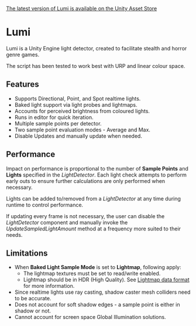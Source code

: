 [The latest version of Lumi is available on the Unity Asset Store](https://assetstore.unity.com/packages/slug/302308)

# Lumi
Lumi is a Unity Engine light detector, created to facilitate stealth and horror genre games.

The script has been tested to work best with URP and linear colour space.

## Features
* Supports Directional, Point, and Spot realtime lights.
* Baked light support via light probes and lightmaps.
* Accounts for perceived brightness from coloured lights.
* Runs in editor for quick iteration.
* Multiple sample points per detector.
* Two sample point evaluation modes - Average and Max.
* Disable Updates and manually update when needed.

## Performance
Impact on performance is proportional to the number of **Sample Points** and **Lights** specified in the *LightDetector*.
Each light check attempts to perform early outs to ensure further calculations are only performed when necessary.

Lights can be added to/removed from a *LightDetector* at any time during runtime to control performance.

If updating every frame is not necessary, the user can disable the *LightDetector* component and manually invoke the *UpdateSampledLightAmount* method at a frequency more suited to their needs.

## Limitations
* When **Baked Light Sample Mode** is set to **Lightmap**, following apply:
  * The lightmap textures must be set to read/write enabled.
  * Lightmap should be in HDR (High Quality). See [Lightmap data format](https://docs.unity3d.com/Manual/Lightmaps-TechnicalInformation.html) for more information.
* Since realtime lights use ray casting, shadow caster mesh colliders need to be accurate.
* Does not account for soft shadow edges - a sample point is either in shadow or not.
* Cannot account for screen space Global Illumination solutions.
